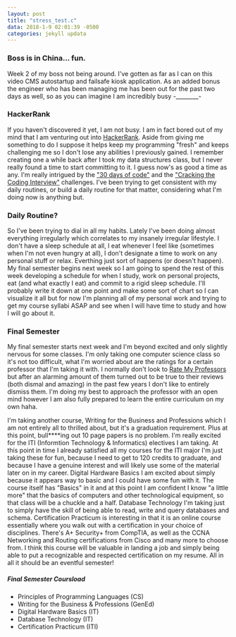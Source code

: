 ```yaml
---
layout: post
title: "stress_test.c"
data: 2018-1-9 02:01:39 -0500
categories: jekyll updata
---
```


### Boss is in China... fun.
Week 2 of my boss not being around. I've gotten as far as I can on this video CMS autostartup and failsafe kiosk application. As an added bonus the engineer who has been managing me has been out for the past two days as well, so as you can imagine I am incredibly busy -________-

### HackerRank
If you haven't discovered it yet, I am not busy. I am in fact bored out of my mind that I am venturing out into [HackerRank](www.hackerrank.com). Aside from giving me something to do I suppose it helps keep my programming "fresh" and keeps challenging me so I don't lose any abilities I previously gained. I remember creating one a while back after I took my data structures class, but I never really found a time to start committing to it. I guess now's as good a time as any. I'm really intrigued by the ["30 days of code"](https://www.hackerrank.com/domains/tutorials/30-days-of-code) and the ["Cracking the Coding Interview"](https://www.hackerrank.com/domains/tutorials/cracking-the-coding-interview) challenges. I've been trying to get consistent with my daily routines, or build a daily routine for that matter, considering what I'm doing now is anything but.

### Daily Routine?
So I've been trying to dial in all my habits. Lately I've been doing almost everything irregularly which correlates to my insanely irregular lifestyle. I don't have a sleep schedule at all, I eat whenever I feel like (sometimes when I'm not even hungry at all), I don't designate a time to work on any personal stuff or relax. Everthing just sort of happens (or doesn't happen). My final semester begins next week so I am going to spend the rest of this week developing a schedule for when I study, work on personal projects, eat (and what exactly I eat) and commit to a rigid sleep schedule. I'll probably write it down at one point and make some sort of chart so I can visualize it all but for now I'm planning all of my personal work and trying to get my course syllabi ASAP and see when I will have time to study and how I will go about it. 

### Final Semester
My final semester starts next week and I'm beyond excited and only slightly nervous for some classes. I'm only taking one computer science class so it's not too difficult, what I'm worried about are the ratings for a certain professor that I'm taking it with. I normally don't look to [Rate My Professors](www.ratemyprofessors.com) but after an alarming amount of them turned out to be true to their reviews (both dismal and amazing) in the past few years I don't like to entirely dismiss them. I'm doing my best to approach the professor with an open mind however I am also fully prepared to learn the entire curriculum on my own haha.

I'm taking another course, Writing for the Business and Professions which I am not entirely all to thrilled about, but it's a graduation requirement. Plus at this point, bull****ing out 10 page papers is no problem. I'm really excited for the ITI (Informtion Technology & Informatics) electives I am taking. At this point in time I already satisfied all my courses for the ITI major I'm just taking these for fun, because I need to get to 120 credits to graduate, and because I have a genuine interest and will likely use some of the material later on in my career. Digital Hardware Basics I am excited about simply because it appears way to basic and I could have some fun with it. The course itself has "Basics" in it and at this point I am confident I know "a little more" that the basics of computers and other technological equipment, so that class will be a chuckle and a half. Database Technology I'm taking just to simply have the skill of being able to read, write and query databases and schema. Certification Practicum is interesting in that it is an online course essentially where you walk out with a certification in your choice of disciplines. There's A+ Security+ from CompTIA, as well as the CCNA Networking and Routing certifications from Cisco and many more to choose from. I think this course will be valuable in landing a job and simply being able to put a recognizable and respected certification on my resume. All in all it should be an eventful semester!


##### Final Semester Coursload
+ Principles of Programming Languages (CS)
+ Writing for the Business & Professions (GenEd)
+ Digital Hardware Basics (IT)
+ Database Technology (IT)
+ Certification Practicum (ITI)


